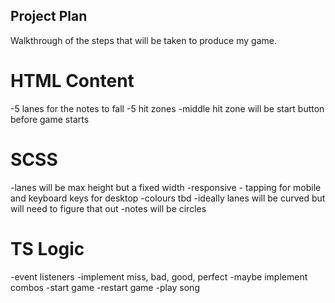 ## Project Plan

Walkthrough of the steps that will be taken to produce my game.

# HTML Content

-5 lanes for the notes to fall
-5 hit zones
-middle hit zone will be start button before game starts

# SCSS

-lanes will be max height but a fixed width
-responsive - tapping for mobile and keyboard keys for desktop
-colours tbd
-ideally lanes will be curved but will need to figure that out
-notes will be circles

# TS Logic

-event listeners
-implement miss, bad, good, perfect
-maybe implement combos
-start game
-restart game
-play song
